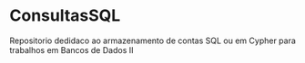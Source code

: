 # ConsultasSQL
Repositorio dedidaco ao armazenamento de contas SQL ou em Cypher para trabalhos em Bancos de Dados II
